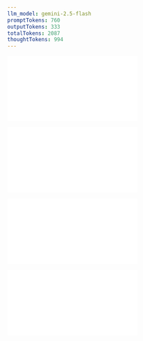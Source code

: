 ```yaml
---
llm_model: gemini-2.5-flash
promptTokens: 760
outputTokens: 333
totalTokens: 2087
thoughtTokens: 994
---
```


![@](steps/concept.badb3944.md)

![@](steps/response.10abf6c2.md)

![@](steps/concept.7fa10ef5.md)

![@](steps/response.1f374dae.md)
